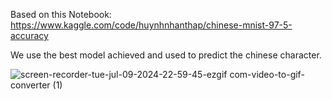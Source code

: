 Based on this Notebook:
https://www.kaggle.com/code/huynhnhanthap/chinese-mnist-97-5-accuracy

We use the best model achieved and used to predict the chinese character.

![screen-recorder-tue-jul-09-2024-22-59-45-ezgif com-video-to-gif-converter (1)](https://github.com/engalejandrovargas/MNIST-Chinese-Characters-Flask/assets/77429377/d3f332c1-ac8a-4a38-b0cd-56b9617b82ee)
